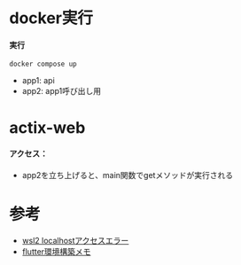 # docker実行
#### 実行
```
docker compose up
```
- app1: api
- app2: app1呼び出し用

# actix-web
#### アクセス：
- app2を立ち上げると、main関数でgetメソッドが実行される
# 参考
- [wsl2 localhostアクセスエラー](https://qiita.com/snaka/items/a8eee4cfc8f7d733e6ab)
- [flutter環境構築メモ](https://qiita.com/__yuporon__/items/f06a6361dbc395bf75a9)